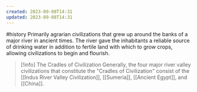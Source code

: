 ```yaml
---
created: 2023-09-08T14:31
updated: 2023-09-08T14:31
---
```

#history
Primarily agrarian civilizations that grew up around the banks of a major river in ancient times. The river gave the inhabitants a reliable source of drinking water in addition to fertile land with which to grow crops, allowing civilizations to begin and flourish.

>[!info] The Cradles of Civilization
Generally, the four major river valley civilizations that constitute the "Cradles of Civilization" consist of the [[Indus River Valley Civilization]], [[Sumeria]], [[Ancient Egypt]], and [[China]].